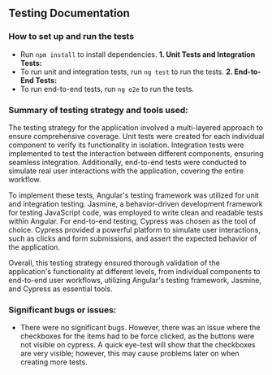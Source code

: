 ## Testing Documentation
### How to set up and run the tests
- Run `npm install` to install dependencies.
**1. Unit Tests and Integration Tests:** 
- To run unit and integration tests, run `ng test` to run the tests.
**2. End-to-End Tests:** 
- To run end-to-end tests, run `ng e2e` to run the tests. 
### Summary of testing strategy and tools used:
The testing strategy for the application involved a multi-layered approach to ensure comprehensive coverage. Unit tests were created for each individual component to verify its functionality in isolation. Integration tests were implemented to test the interaction between different components, ensuring seamless integration. Additionally, end-to-end tests were conducted to simulate real user interactions with the application, covering the entire workflow.

To implement these tests, Angular's testing framework was utilized for unit and integration testing. Jasmine, a behavior-driven development framework for testing JavaScript code, was employed to write clean and readable tests within Angular. For end-to-end testing, Cypress was chosen as the tool of choice. Cypress provided a powerful platform to simulate user interactions, such as clicks and form submissions, and assert the expected behavior of the application.

Overall, this testing strategy ensured thorough validation of the application's functionality at different levels, from individual components to end-to-end user workflows, utilizing Angular's testing framework, Jasmine, and Cypress as essential tools.

### Significant bugs or issues:
- There were no significant bugs. However, there was an issue where the checkboxes for the items had to be force clicked, as the buttons were not visible on cypress. A quick eye-test will show that the checkboxes are very visible; however, this may cause problems later on when creating more tests.
